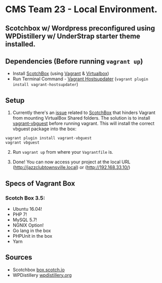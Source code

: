 # CMS Team 23 - Local Environment. 
## Scotchbox w/ Wordpress preconfigured using WPDistillery w/ UnderStrap starter theme installed.


## Dependencies (Before running ```vagrant up```)

- Install [ScotchBox](https://box.scotch.io) (using [Vagrant](https://vagrantup.com) & [Virtualbox](https://virtualbox.org))
- Run Terminal Command - [Vagrant Hostsupdater](https://github.com/cogitatio/vagrant-hostsupdater) (`vagrant plugin install vagrant-hostsupdater`)

## Setup
1. Currently there's an [issue](https://github.com/scotch-io/scotch-box/issues/296) related to [ScotchBox](https://github.com/scotch-io/scotch-box) that hinders Vagrant from mounting VirtualBox Shared folders. The solution is to install [vagrant-vbguest](https://github.com/dotless-de/vagrant-vbguest) before running vagrant. This will install the correct vbguest package into the box:

```
vagrant plugin install vagrant-vbguest
vagrant vbguest
```

2. Run `vagrant up` from where your `Vagrantfile` is.

3. Done! You can now access your project at the local URL (http://jazzclubtownsville.local) or (http://192.168.33.10/)


## Specs of Vagrant Box
### Scotch Box 3.5:
* Ubuntu 16.04!
* PHP 7!
* MySQL 5.7!
* NGNIX Option!
* Go lang in the box
* PHPUnit in the box
* Yarn


## Sources
- Scotchbox [box.scotch.io](https://box.scotch.io)
- WPDistillery [wpdistillery.org](https://wpdistillery.org/)